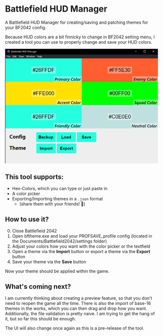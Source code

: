 # Battlefield HUD Manager

A Battlefield HUD Manager for creating/saving and patching themes for your BF2042 config.

Because HUD colors are a bit finnicky to change in BF2042 setting menu, I created a tool you can use to properly change and save your HUD colors.

![Overview of the app](window.png)

## This tool supports:
- Hex-Colors, which you can type or just paste in
- A color picker
- Exporting/Importing themes in a `.json` format
  - (share them with your friends! 👀)

## How to use it?
0. Close Battlefield 2042
1. Open bftheme.exe and load your PROFSAVE_profile config (located in the Documents/Battlefield2042/settings folder)
2. Adjust your colors how you want with the color picker or the textfield
3. Open a theme via the **Import** button or export a theme via the **Export** button
4. Save your theme via the **Save** button

Now your theme should be applied within the game.

## What's coming next?

I am currently thinking about creating a preview feature, so that you don't need to reopen the game all the time.
There is also the import of base-16 themes in the works, which you can then drag and drop how you want.
Additionally, the file validation is pretty naive. I am trying to get the hang of it, but so far this should be enough.

The UI will also change once again as this is a pre-release of the tool.
